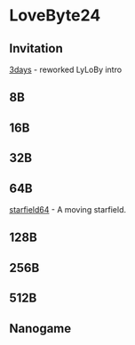 # LoveByte24

## Invitation

[3days](3days) - reworked LyLoBy intro

## 8B

## 16B

## 32B

## 64B

[starfield64](starfield64) - A moving starfield.

## 128B

## 256B

## 512B

## Nanogame
